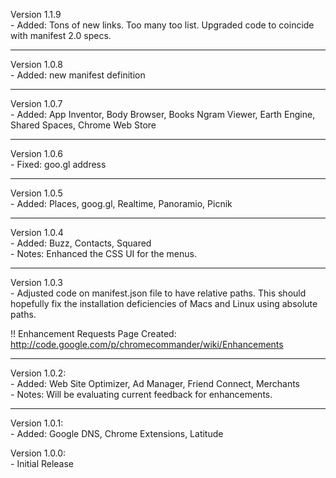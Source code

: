 Version 1.1.9
<br />  - Added: Tons of new links. Too many too list. Upgraded code to coincide with manifest 2.0 specs.

---

Version 1.0.8
<br />  - Added: new manifest definition

---

Version 1.0.7
<br />  - Added: App Inventor, Body Browser, Books Ngram Viewer, Earth Engine, Shared Spaces, Chrome Web Store

---

Version 1.0.6
<br />  - Fixed: goo.gl address

---

Version 1.0.5
<br />  - Added: Places, goog.gl, Realtime, Panoramio, Picnik

---

Version 1.0.4
<br />  - Added: Buzz, Contacts, Squared
<br />  - Notes: Enhanced the CSS UI for the menus.

---

Version 1.0.3
<br />  - Adjusted code on manifest.json file to have relative paths. This should hopefully fix the installation deficiencies of Macs and Linux using absolute paths.

!! Enhancement Requests Page Created: http://code.google.com/p/chromecommander/wiki/Enhancements

---

Version 1.0.2:
<br />  - Added: Web Site Optimizer, Ad Manager, Friend Connect, Merchants
<br />  - Notes: Will be evaluating current feedback for enhancements.

---

Version 1.0.1:
<br />  - Added: Google DNS, Chrome Extensions, Latitude

Version 1.0.0:
<br />  - Initial Release